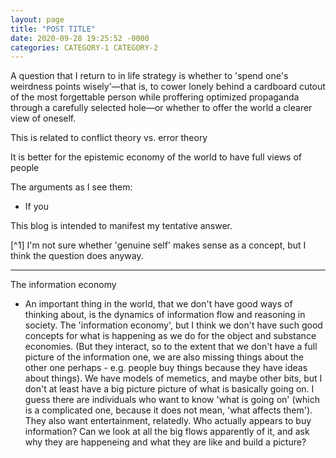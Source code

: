 ```yaml
---
layout: page
title: "POST TITLE"
date: 2020-09-28 19:25:52 -0000
categories: CATEGORY-1 CATEGORY-2
---
```

A question that I return to in life strategy is whether to 'spend one's weirdness points wisely'&mdash;that is, to cower lonely behind a cardboard cutout of the most forgettable person while proffering optimized propaganda through a carefully selected hole&mdash;or whether to offer the world a clearer view of oneself.

This is related to conflict theory vs. error theory

It is better for the epistemic economy of the world to have full views of people

The arguments as I see them:
- If you

This blog is intended to manifest my tentative answer.

[^1] I'm not sure whether 'genuine self' makes sense as a concept, but I think the question does anyway.

***

The information economy

- An important thing in the world, that we don't have good ways of thinking about, is the dynamics of information flow and reasoning in society. The 'information economy', but I think we don't have such good concepts for what is happening as we do for the object and substance economies. (But they interact, so to the extent that we don't have a full picture of the information one, we are also missing things about the other one perhaps - e.g. people buy things because they have ideas about things). We have models of memetics, and maybe other bits, but I don't at least have a big picture picture of what is basically going on. I guess there are individuals who want to know 'what is going on' (which is a complicated one, because it does not mean, 'what affects them'). They also want entertainment, relatedly. Who actually appears to buy information? Can we look at all the big flows apparently of it, and ask why they are happeneing and what they are like and build a picture?
